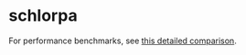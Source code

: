 # schlorpa
For performance benchmarks, see [this detailed comparison](https://www.youtube.com/watch?v=dQw4w9WgXcQ).
